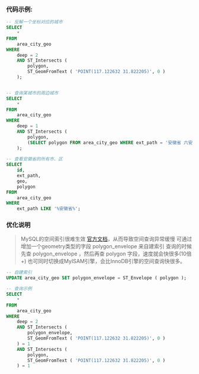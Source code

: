 ### 代码示例:
```sql
-- 反解一个坐标对应的城市
SELECT
	* 
FROM
	area_city_geo 
WHERE
	deep = 2 
	AND ST_Intersects (
		polygon,
		ST_GeomFromText ( 'POINT(117.122632 31.822205)', 0 )
	);


-- 查询某城市的周边城市
SELECT
	* 
FROM
	area_city_geo 
WHERE
	deep = 1 
	AND ST_Intersects (
		polygon, 
		(SELECT polygon FROM area_city_geo WHERE ext_path = '安徽省 六安市')
	);
	
-- 查看安徽省的所有市、区
SELECT
	id,
	ext_path,
	geo,
	polygon 
FROM
	area_city_geo 
WHERE
	ext_path LIKE '%安徽省%';
```

### 优化说明
> MySQL的空间索引很难生效 [官方文档](https://dev.mysql.com/doc/refman/8.0/en/spatial-index-optimization.html)，从而导致空间查询异常缓慢
> 可通过增加一个geometry类型的字段 polygon_envelope 来自建索引
> 查询的时候先查 polygon_envelope ，然后再查 polygon 字段，速度就会快很多(10倍+)
> 也可同时切换成MyISAM引擎，会比InnoDB引擎的空间查询快很多。


```sql
-- 自建索引
UPDATE area_city_geo SET polygon_envelope = ST_Envelope ( polygon );

-- 查询示例
SELECT
	* 
FROM
	area_city_geo 
WHERE
	deep = 2 
	AND ST_Intersects (
		polygon_envelope,
		ST_GeomFromText ( 'POINT(117.122632 31.822205)', 0 )
	) = 1 
	AND ST_Intersects (
		polygon,
		ST_GeomFromText ( 'POINT(117.122632 31.822205)', 0 )
	) = 1
```
